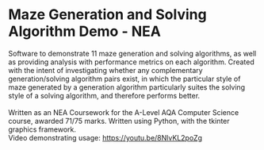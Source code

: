 # Maze Generation and Solving Algorithm Demo - NEA
Software to demonstrate 11 maze generation and solving algorithms, as well as providing analysis with performance metrics on each algorithm. Created with the intent of investigating whether any complementary generation/solving algorithm pairs exist, in which the particular style of maze generated by a generation algorithm particularly suites the solving style of a solving algorithm, and therefore performs better. </br></br>
Written as an NEA Coursework for the A-Level AQA Computer Science course, awarded 71/75 marks. Written using Python, with the tkinter graphics framework. </br>
Video demonstrating usage: https://youtu.be/8NlvKL2poZg
